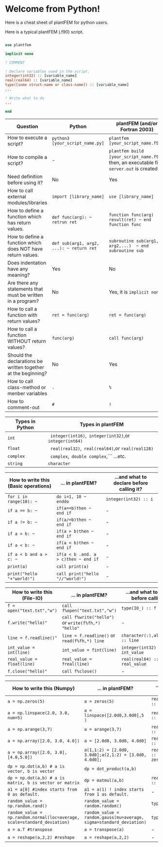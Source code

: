# Welcome from Python!


Here is a cheat sheet of plantFEM for python users.

Here is a typical plantFEM (.f90) script.

```fortran

use plantfem

implicit none

! COMMENT

! Declare variables used in the script.
integer(int32) :: [variable_name]
real(real64) :: [variable_name]
type([some struct-name or class-name]) :: [variable_name]
...

! Write what to do
...

end

```

| Question | Python | plantFEM (and/or Fortran 2003) |
| ---- | ---- | ---- |
| How to execute a script? | ```python3 [your_script_name.py]``` | ```plantfem [your_script_name.f90]``` |
| How to compile a script? | - | ```plantfem build [your_script_name.f90]```, then, an executable file ```server.out``` is created. |
| Need definition before using it? | No | Yes|
| How to call external modules/libraries | ```import [library_name]``` | ```use [library_name]``` |
| How to define a function which has return values. | ```def func(arg): ~  retrun ret``` | ```function func(arg) result(ret) ~ end function func``` |
| How to define a function which does NOT have return values. | ```def sub(arg1, arg2, ...): ~ return ret``` | ```subroutine sub(arg1, arg2,...)  ~ end subroutine sub``` |
| Does indentation have any meaning? | Yes | No |
| Are there any statements that must be written in a program? | No | Yes, it is ```implicit none```  |
| How to call a function with return values? | ```ret = func(arg)``` | ```ret = func(arg)``` |
| How to call a function WITHOUT return values? | ```func(arg)``` | ```call func(arg)``` |
|Should the declarations be written together at the beginning?　| No | Yes|
| How to call class-method or menber variables | ```.``` | ```%```|
| How to comment-out | ```#``` | ```!```|


| Types in Python | Types in plantFEM |
| ---- | ---- |
| ```int``` |``` integer(int16)```,``` integer(int32)```,or ```integer(int64)```|
| ```float``` |``` real(real32)```,``` real(real64)```,or ```real(real128)``` |
| ```complex``` |``` complex```,``` double complex```,``` ...etc. |
| ```string``` |```character``` |

| How to write this (Basic operations) | ... in plantFEM?         | ...and what to declare before calling it?|
| ---- | ---- | ---- |
| ```for i in range(10): ~ ``` | ```do i=1, 10 ~ enddo ``` |  ```integer(int32) :: i``` |
| ```if a == b: ~ ``` | ```if(a==b)then ~ end if ``` | - |
| ```if a != b: ~ ``` | ```if(a/=b)then ~ end if ``` | - |
| ```if a > b: ~ ``` | ```if(a > b)then ~ end if ``` | - |
| ```if a < b: ~ ``` | ```if(a < b)then ~ end if ``` | - |
| ```if a < b and a > c: ~ ``` | ```if(a < b .and. a > c)then ~ end if ``` | - |
| ```print(a) ``` |```call print(a)  ``` |- |
| ```print("hello "+"world!") ``` |```call print("hello "//"world!")  ``` |- |


| How to write this (File-IO) | ... in plantFEM?         | ...and what to declare before calling it?|
| ---- | ---- | ---- |
| ```f = open("text.txt","w")``` | ```call f%open("text.txt","w")``` | ```type(IO_) :: f``` |
| ```f.write("hello)"``` | ```call f%write("hello")``` or ```write(f%fh,*) "hello"```  | - |
| ```line = f.readline()"``` | ```line = f.readline()``` or ```read(f%fh,*) line```  | ```character(:),allocatable :: line``` |
| ```int_value = int(line)``` |``` int_value = fint(line) ```| ```integer(int32) :: int_value ```|
| ```real_value = float(line)``` |``` real_value = freal(line) ```| ```real(real64) :: real_value ```|
| ```f.close("hello)"``` | ```call f%close()``` | - |


| How to write this (Numpy) | ... in plantFEM?         | ...and what to declare before calling it?|
| ---- | ---- | ---- |
| ```a = np.zeros(5)``` | ```a = zeros(5)``` | ```real(real64),allocatable :: a(:)``` |
| ```a = np.linspace(2.0, 3.0, num=5)``` | ```a = linspace([2.0d0,3.0d0],5 )``` | ```real(real64),allocatable :: a(:)``` |
| ```a = np.arange(3,7)``` | ```a = arange(3,7)``` | ```real(real64),allocatable :: a(:)``` |
| ```a = np.array([2.0, 3.0, 4.0]) ``` | ```a = [2.0d0, 3.0d0, 4.0d0] ``` | ```real(real64),allocatable :: a(:)``` |
| ```a = np.array([2.0, 3.0],[4.0,5.0]) ``` | ```a(1,1:2) = [2.0d0, 3.0d0];a(2,1:2) = [3.0d0, 4.0d0]; ``` | ```real(real64),allocatable :: a(:,:); a = zeros(2,2)``` |
| ```dp = np.dot(a,b) # a is vector, b is vector``` | ```dp = dot_product(a,b)``` | ``` ``` |
| ```dp = np.dot(a,b) # a is matrix, b is vector or matrix``` | ```dp = matmul(a,b)``` | ```real(real64),allocatable :: dp(:) ! or dp(:,:)``` |
| ```a1 = a[0] #index starts from 0 as default.``` | ```a1 = a(1) ! index starts from 1 as default.``` | - |
| ```random_value = np.random.rand()``` |```random_value = random.random()``` |```type(Random_) :: random``` |
| ```random_value = np.random.normal(loc=average, scale=standard_deviation)``` |```random_value = random.gauss(mu=average, sigma=standard_deviation)``` |```type(Random_) :: random``` |
| ```a = a.T #transpose ``` |```a = transpose(a) ``` |- |
| ```a = reshape(a,2,2) #reshape ``` |```a = reshape(a,2,2) ``` |- |


